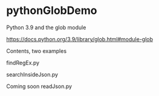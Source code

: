 # pythonGlobDemo

Python 3.9 and the glob module

https://docs.python.org/3.9/library/glob.html#module-glob


Contents, two examples

findRegEx.py

searchInsideJson.py

Coming soon 
readJson.py
